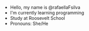 - Hello, my name is @rafaellaFsilva
- I'm currently learning programming
- Study at Roosevelt School
- Pronouns: She/He
